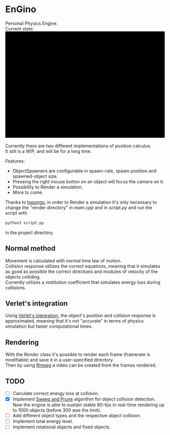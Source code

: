 # EnGino
Personal Physics Engine.  
Current state:  
![Quick render](render_1.gif)

Currently there are two different implementations of position calculus.  
It still is a WIP, and will be for a long time.  

Features:    
* ObjectSpawners are configurable in spawn-rate, spawn position and spawned-object size.  
* Pressing the right mouse button on an object will focus the camera on it.
* Possibility to Render a simulation.  
* More to come.  

Thanks to [topongo](https://github.com/topongo), in order to Render a simulation it's only necessary to change the "render directory"
in *main.cpp* and in *script.py* and run the script with
```bash
python3 script.py 
```
in the project directory.


## Normal method
Movement is calculated with normal time law of motion.  
Collision response utilizes the correct equations, meaning that it simulates as good as possible the correct directions and modules of velocity of the objects colliding.  
Currently utilizes a restitution coefficient that simulates energy loss during collisions.  


## Verlet's integration
Using [Verlet's integration](https://en.wikipedia.org/wiki/Verlet_integration), the object's position and collision response is approximated, meaning that it's not "accurate" in terms of physics simulation but faster computational times.  


## Rendering
With the *Render* class it's possible to render each frame (framerate is modifiable) and save it in a user-specified directory.  
Then by using [ffmpeg](https://ffmpeg.org/) a video can be created from the frames rendered.

## TODO
- [ ] Calculate correct energy loss at collision.  
- [x] Implement [Sweep and Prune](https://en.wikipedia.org/wiki/Sweep_and_prune) algorithm for object collision detection.  
Now the engine is able to sustain stable 60-fps in real-time rendering up to 1000 objects (before 300 was the limit).   
- [ ] Add different object types and the respective object collision.  
- [ ] Implement total energy level.  
- [ ] Implement rotational objects and fixed objects.  
